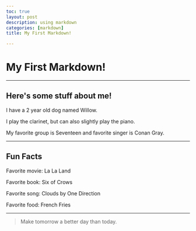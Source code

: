 ```yaml
---
toc: true
layout: post
description: using markdown
categories: [markdown]
title: My First Markdown!

---
```

# My First Markdown!

---
## Here's some stuff about me!

I have a 2 year old dog named Willow.

I play the clarinet, but can also slightly play the piano. 

My favorite group is Seventeen and favorite singer is Conan Gray. 

---
## Fun Facts

Favorite movie: La La Land

Favorite book: Six of Crows

Favorite song: Clouds by One Direction

Favorite food: French Fries

---

> Make tomorrow a better day than today. 






[^1]: This is the footnote.

